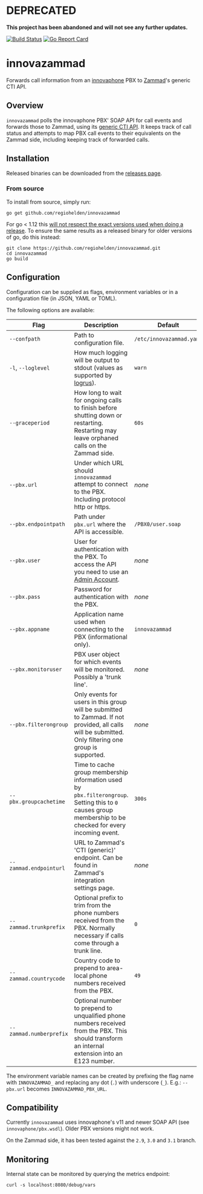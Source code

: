 # DEPRECATED

**This project has been abandoned and will not see any further updates.**

[![Build Status](https://travis-ci.org/RegioHelden/innovazammad.svg?branch=master)](https://travis-ci.org/RegioHelden/innovazammad)
[![Go Report Card](https://goreportcard.com/badge/github.com/regiohelden/innovazammad)](https://goreportcard.com/report/github.com/regiohelden/innovazammad)

# innovazammad

Forwards call information from an [innovaphone](https://www.innovaphone.com/) PBX to [Zammad](https://zammad.com/)'s generic CTI API.


## Overview

`innovazammad` polls the innovaphone PBX' SOAP API for call events and forwards those to Zammad, using its [generic CTI API](https://docs.zammad.org/en/latest/cti-api-push.html). It keeps track of call status and attempts to map PBX call events to their equivalents on the Zammad side, including keeping track of forwarded calls.

## Installation

Released binaries can be downloaded from the [releases page](https://github.com/RegioHelden/innovazammad/releases).

### From source

To install from source, simply run:
```
go get github.com/regiohelden/innovazammad
```
For go < 1.12 this [will not respect the exact versions used when doing a release](https://github.com/golang/go/issues/24250). To ensure the same results as a released binary for older versions of go, do this instead:
```
git clone https://github.com/regiohelden/innovazammad.git
cd innovazammad
go build
```

## Configuration

Configuration can be supplied as flags, environment variables or in a configuration file (in JSON, YAML or TOML). 

The following options are available:

| Flag | Description | Default | Required? |
|---|---|---|---|
|`--confpath` | Path to configuration file.  | `/etc/innovazammad.yaml` | |
|`-l`, `--loglevel` | How much logging will be output to stdout (values as supported by [logrus](https://github.com/sirupsen/logrus)). | `warn` | |
|`--graceperiod` | How long to wait for ongoing calls to finish before shutting down or restarting. Restarting may leave orphaned calls on the Zammad side. | `60s` ||
|`--pbx.url` | Under which URL should `innovazammad` attempt to connect to the PBX. Including protocol http or https. | _none_ | × |
|`--pbx.endpointpath` | Path under `pbx.url` where the API is accessible. | `/PBX0/user.soap` ||
|`--pbx.user` | User for authentication with the PBX. To access the API you need to use an [Admin Account](https://wiki.innovaphone.com/index.php?title=Reference10:General/Admin#Additional_Administrator_Accounts). | _none_ | × |
|`--pbx.pass` | Password for authentication with the PBX. | _none_ | × |
|`--pbx.appname` | Application name used when connecting to the PBX (informational only). | `innovazammad` ||
|`--pbx.monitoruser` | PBX user object for which events will be monitored. Possibly a 'trunk line'. | _none_ | × |
|`--pbx.filterongroup` | Only events for users in this group will be submitted to Zammad. If not provided, all calls will be submitted. Only filtering one group is supported. | _none_ ||
|`--pbx.groupcachetime` | Time to cache group membership information used by `pbx.filterongroup`. Setting this to `0` causes group membership to be checked for every incoming event.| `300s` ||
|`--zammad.endpointurl` | URL to Zammad's 'CTI (generic)' endpoint. Can be found in Zammad's integration settings page. | _none_ |×|
|`--zammad.trunkprefix` | Optional prefix to trim from the phone numbers received from the PBX. Normally necessary if calls come through a trunk line. | `0` ||
|`--zammad.countrycode` | Country code to prepend to area-local phone numbers received from the PBX. | `49` ||
|`--zammad.numberprefix` | Optional number to prepend to unqualified phone numbers received from the PBX. This should transform an internal extension into an E123 number. | ||

The environment variable names can be created by prefixing the flag name with `INNOVAZAMMAD_` and replacing any dot (`.`) with underscore (`_`). E.g.: `--pbx.url` becomes `INNOVAZAMMAD_PBX_URL`.

## Compatibility

Currently `innovazammad` uses innovaphone's v11 and newer SOAP API (see `innovaphone/pbx.wsdl`). Older PBX versions might not work.

On the Zammad side, it has been tested against the `2.9`, `3.0` and `3.1` branch.

## Monitoring

Internal state can be monitored by querying the metrics endpoint:
```
curl -s localhost:8080/debug/vars
```
